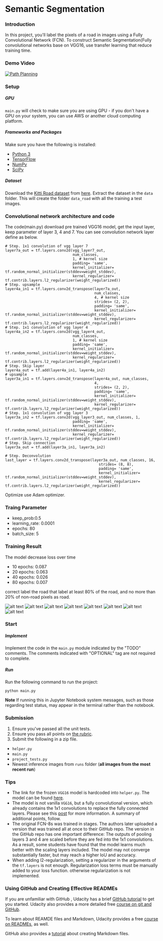 # Semantic Segmentation

[image1]: images/1.png
[image2]: images/2.png 
[image3]: images/3.png 
[image4]: images/4.png 
[image5]: images/5.png
[image6]: images/6.png 
[image7]: images/7.png 
[image8]: images/8.png
 
### Introduction
In this project, you'll label the pixels of a road in images using a Fully Convolutional Network (FCN). To construct Semantic Segmentation(Fully convolutional networks base on VGG16, use transfer learning that reduce training time.

### Demo Video
[![Path Planning](http://img.youtube.com/vi/eDj3TE-x6-w/0.jpg)](https://www.youtube.com/watch?v=eDj3TE-x6-w
 "Semantic Segmentation")

### Setup
##### GPU
`main.py` will check to make sure you are using GPU - if you don't have a GPU on your system, you can use AWS or another cloud computing platform.
##### Frameworks and Packages
Make sure you have the following is installed:
 - [Python 3](https://www.python.org/)
 - [TensorFlow](https://www.tensorflow.org/)
 - [NumPy](http://www.numpy.org/)
 - [SciPy](https://www.scipy.org/)
##### Dataset
Download the [Kitti Road dataset](http://www.cvlibs.net/datasets/kitti/eval_road.php) from [here](http://www.cvlibs.net/download.php?file=data_road.zip).  Extract the dataset in the `data` folder.  This will create the folder `data_road` with all the training a test images.

### Convolutional network architecture and code
The code(main.py) download pre trained VGG16 model, get the input layer, keep parameter of layer 3, 4 and 7. You can see convolution network layer define as below. 

	# Step. 1x1 convolution of vgg layer 7
    layer7a_out = tf.layers.conv2d(vgg_layer7_out,
                                   num_classes,
                                   1, # kernel size
                                   padding= 'same',
                                   kernel_initializer= tf.random_normal_initializer(stddev=weight_stddev),
                                   kernel_regularizer= tf.contrib.layers.l2_regularizer(weight_regularized))
    # Step. upsample
    layer4a_in1 = tf.layers.conv2d_transpose(layer7a_out,
                                             num_classes,
                                             4, # kernel size
                                             strides= (2, 2),
                                             padding= 'same',
                                             kernel_initializer= tf.random_normal_initializer(stddev=weight_stddev),
                                             kernel_regularizer= tf.contrib.layers.l2_regularizer(weight_regularized))
    # Step. 1x1 convolution of vgg layer 4
    layer4a_in2 = tf.layers.conv2d(vgg_layer4_out,
                                   num_classes,
                                   1, # kernel size
                                   padding= 'same',
                                   kernel_initializer= tf.random_normal_initializer(stddev=weight_stddev),
                                   kernel_regularizer= tf.contrib.layers.l2_regularizer(weight_regularized))
    # Step. Skip layer
    layer4a_out = tf.add(layer4a_in1, layer4a_in2)
    # upsample
    layer3a_in1 = tf.layers.conv2d_transpose(layer4a_out, num_classes,
                                             4,
                                             strides= (2, 2),
                                             padding= 'same',
                                             kernel_initializer= tf.random_normal_initializer(stddev=weight_stddev),
                                             kernel_regularizer= tf.contrib.layers.l2_regularizer(weight_regularized))
    # Step. 1x1 convolution of vgg layer 3
    layer3a_in2 = tf.layers.conv2d(vgg_layer3_out, num_classes, 1,
                                   padding= 'same',
                                   kernel_initializer= tf.random_normal_initializer(stddev=weight_stddev),
                                   kernel_regularizer= tf.contrib.layers.l2_regularizer(weight_regularized))
    # Step. Skip connection
    layer3a_out = tf.add(layer3a_in1, layer3a_in2)

    # Step. Deconvolution
    last_layer = tf.layers.conv2d_transpose(layer3a_out, num_classes, 16,
                                               strides= (8, 8),
                                               padding= 'same',
                                               kernel_initializer= tf.random_normal_initializer(stddev=weight_stddev),
                                               kernel_regularizer= tf.contrib.layers.l2_regularizer(weight_regularized))

Optimize use Adam optimizer.

### Traing Parameter
- keep_prob:0.5
-  learning_rate: 0.0001
-  epochs: 80
-  batch_size: 5

### Training Result
The model decrease loss over time

- 10 epochs: 0.087
- 20 epochs: 0.063
- 40 epochs: 0.026
- 80 epochs: 0.007

correct label the road that label at least 80% of the road, and no more than 20% of non-road pixels as road.

![alt text][image1]
![alt text][image2]
![alt text][image3]
![alt text][image4]
![alt text][image5]
![alt text][image6]
![alt text][image7]
![alt text][image8]

### Start
##### Implement
Implement the code in the `main.py` module indicated by the "TODO" comments.
The comments indicated with "OPTIONAL" tag are not required to complete.
##### Run
Run the following command to run the project:
```
python main.py
```
**Note** If running this in Jupyter Notebook system messages, such as those regarding test status, may appear in the terminal rather than the notebook.

### Submission
1. Ensure you've passed all the unit tests.
2. Ensure you pass all points on [the rubric](https://review.udacity.com/#!/rubrics/989/view).
3. Submit the following in a zip file.
 - `helper.py`
 - `main.py`
 - `project_tests.py`
 - Newest inference images from `runs` folder  (**all images from the most recent run**)
 
 ### Tips
- The link for the frozen `VGG16` model is hardcoded into `helper.py`.  The model can be found [here](https://s3-us-west-1.amazonaws.com/udacity-selfdrivingcar/vgg.zip).
- The model is not vanilla `VGG16`, but a fully convolutional version, which already contains the 1x1 convolutions to replace the fully connected layers. Please see this [post](https://s3-us-west-1.amazonaws.com/udacity-selfdrivingcar/forum_archive/Semantic_Segmentation_advice.pdf) for more information.  A summary of additional points, follow. 
- The original FCN-8s was trained in stages. The authors later uploaded a version that was trained all at once to their GitHub repo.  The version in the GitHub repo has one important difference: The outputs of pooling layers 3 and 4 are scaled before they are fed into the 1x1 convolutions.  As a result, some students have found that the model learns much better with the scaling layers included. The model may not converge substantially faster, but may reach a higher IoU and accuracy. 
- When adding l2-regularization, setting a regularizer in the arguments of the `tf.layers` is not enough. Regularization loss terms must be manually added to your loss function. otherwise regularization is not implemented.
 
### Using GitHub and Creating Effective READMEs
If you are unfamiliar with GitHub , Udacity has a brief [GitHub tutorial](http://blog.udacity.com/2015/06/a-beginners-git-github-tutorial.html) to get you started. Udacity also provides a more detailed free [course on git and GitHub](https://www.udacity.com/course/how-to-use-git-and-github--ud775).

To learn about REAMDE files and Markdown, Udacity provides a free [course on READMEs](https://www.udacity.com/courses/ud777), as well. 

GitHub also provides a [tutorial](https://guides.github.com/features/mastering-markdown/) about creating Markdown files.
